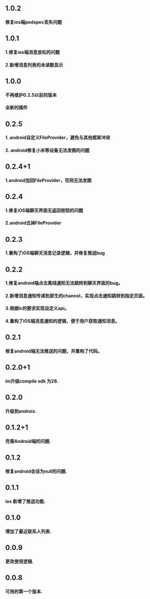 ## 1.0.2
#### 修复ios端podspec丢失问题


## 1.0.1
#### 1.修复ios端消息放松的问题
#### 2.新增消息列表的未读数显示


## 1.0.0
#### 不再维护0.2.5以前的版本
#### 全新的插件


## 0.2.5
#### 1. android自定义FileProvider，避免与其他框架冲突
#### 2. android修复小米等设备无法发图的问题


## 0.2.4+1
#### 1.android加回FileProvider，否则无法发图

## 0.2.4
#### 1.修复iOS端聊天界面无返回按钮的问题
#### 2.android去掉FileProvider

## 0.2.3
#### 1.重构了iOS端聊天消息记录逻辑，并修复推送bug


## 0.2.2
#### 1.修复android端点击离线通知无法跳转到聊天界面的bug。
#### 2.新增消息通知传递到原生的channel，实现点击通知跳转到指定页面。
#### 3.根据lc的要求实现自定义api。
#### 4.重构了iOS端消息通知的逻辑，便于用户获取通知消息。

## 0.2.1
#### 修复android端无法推送的问题，并重构了代码。

## 0.2.0+1
#### im升级compile sdk 为28.

## 0.2.0
#### 升级到androix.

## 0.1.2+1
#### 完善Android端的问题.

## 0.1.2

#### 修复android会话为null的问题.

## 0.1.1

#### ios 新增了推送功能.

## 0.1.0

#### 增加了最近联系人列表.

## 0.0.9

#### 更改使用逻辑.

## 0.0.8

#### 可用的第一个版本.